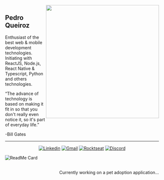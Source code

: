 <img align="right" src="https://user-images.githubusercontent.com/54639269/90529186-cf007f80-e149-11ea-81c1-619a2ff92183.png" width="370"/>

## Pedro Queiroz

Enthusiast of the best web & mobile development technologies. Initiating with ReactJS, Node.js, React Native & Typescript, Python and others technologies.


“The advance of technology is based on making it fit in so that you don't really even notice it, so it's part of everyday life.”

-Bill Gates

--------

<div align="center">

<a href="https://www.linkedin.com/in/pmqueiroz/"><img src="https://img.shields.io/badge/-PedroQueiroz-blue?style=for-the-badge&logo=Linkedin&logoColor=white&link=https://www.linkedin.com/in/pmqueiroz/" alt="Linkedin"/></a>
<a href="mailto:contact@pmqueiroz.me"><img src="https://img.shields.io/badge/-contact@pmqueiroz.me-c14438?style=for-the-badge&logo=Gmail&logoColor=white&link=mailto:contact@pmqueiroz.me" alt="Gmail"/></a>
<a href="https://app.rocketseat.com.br/me/pedro-queiroz-1566986867"><img src="https://img.shields.io/badge/-Pedro%20Queiroz-%239466FF?style=for-the-badge&logo=data:image/png;base64,iVBORw0KGgoAAAANSUhEUgAAABAAAAAQCAMAAAAoLQ9TAAAALVBMVEVHcExxWsF0XMJzXMJxWcFsUsD///9jRrzY0u6Xh9Gsn9n39fyMecy0qd2bjNJWBT0WAAAABHRSTlMA2Do606wF2QAAAGlJREFUGJVdj1cWwCAIBLEsRU3uf9xobDH8+GZwUYi8i6ucJwrxKE+7D0G9Q4vlYqtmCSjndr4CgCgzlyFgfKfKCVO0LrPKjmiqMxGXkJwNnXskqWG+1oSM+BSwD8f29YLNjvx/OQrn+g99oQSoNmt3PgAAAABJRU5ErkJggg==" alt="Rocktseat"/></a>
<a href="discord://"><img src="https://img.shields.io/badge/-peam%234119-%237289DA?style=for-the-badge&logo=Discord&logoColor=white&link=discord://" alt="Discord"/></a>

</div>

<a href="https://github.com/pawee-space/frontpage"><img align="left" src="https://github-readme-stats.vercel.app/api/pin/?username=pawee-space&repo=frontpage" alt="ReadMe Card"/></a>

<div align="right">

<br>
<br>

Currently working on a pet adoption application...
<!--
Currently working on an appointment and schedules project made during the goStack Bootcamp, if you want to know more about this project click on the image aside.
-->
</div>


<!---
<a href="https://github.com/pmqueiroz/github-readme-stats">
  <img align="left" src="https://github-readme-stats.vercel.app/api?username=pmqueiroz&show_icons=true" />
</a>
-->
